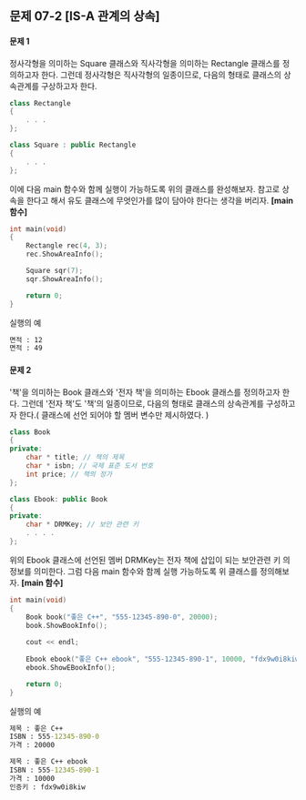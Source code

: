 문제 07-2 [IS-A 관계의 상속]
---
#### 문제 1
정사각형을 의미하는 Square 클래스와 직사각형을 의미하는 Rectangle 클래스를 정의하고자 한다. 그런데 정사각형은 직사각형의 일종이므로, 다음의 형태로 클래스의 상속관계를 구상하고자 한다.
``` C++
class Rectangle
{
    . . .
};

class Square : public Rectangle
{
    . . .
};
```
이에 다음 main 함수와 함께 실행이 가능하도록 위의 클래스를 완성해보자. 참고로 상속을 한다고 해서 유도 클래스에 무엇인가를 많이 담아야 한다는 생각을 버리자.
**[main 함수]**
``` C++
int main(void)
{
    Rectangle rec(4, 3);
    rec.ShowAreaInfo();

    Square sqr(7);
    sqr.ShowAreaInfo();

    return 0;
}
```
실행의 예
``` cmd
면적 : 12
면적 : 49
```

#### 문제 2

'책'을 의미하는 Book 클래스와 '전자 책'을 의미하는 Ebook 클래스를 정의하고자 한다. 그런데 '전자 책'도 '책'의 일종이므로, 다음의 형태로 클래스의 상속관계를 구성하고자 한다.( 클래스에 선언 되어야 할 멤버 변수만 제시하였다. )

``` C++
class Book
{
private:
    char * title; // 책의 제목
    char * isbn; // 국제 표준 도서 번호
    int price; // 책의 정가
};

class Ebook: public Book
{
private:
    char * DRMKey; // 보안 관련 키
    . . . .
};
```
위의 Ebook 클래스에 선언된 멤버 DRMKey는 전자 책에 삽입이 되는 보안관련 키 의 정보를 의미한다. 그럼 다음 main 함수와 함께 실행 가능하도록 위 클래스를 정의해보자.
**[main 함수]**
``` C++
int main(void)
{
    Book book("좋은 C++", "555-12345-890-0", 20000);
    book.ShowBookInfo();
    
    cout << endl;
    
    Ebook ebook("좋은 C++ ebook", "555-12345-890-1", 10000, "fdx9w0i8kiw");
    ebook.ShowEBookInfo();

    return 0;
}
```

실행의 예
``` cmd
제목 : 좋은 C++
ISBN : 555-12345-890-0
가격 : 20000

제목 : 좋은 C++ ebook
ISBN : 555-12345-890-1
가격 : 10000
인증키 : fdx9w0i8kiw
```